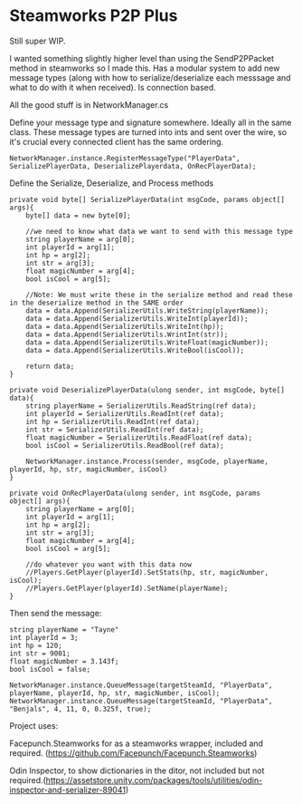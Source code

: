# Steamworks P2P Plus

Still super WIP.

I wanted something slightly higher level than using the SendP2PPacket method in steamworks so I made this. Has a modular system to add new message types (along with how to serialize/deserialize each messsage and what to do with it when received).  Is connection based.

All the good stuff is in NetworkManager.cs

Define your message type and signature somewhere. Ideally all in the same class. These message types are turned into ints and sent over the wire, so it's crucial every connected client has the same ordering.
```
NetworkManager.instance.RegisterMessageType("PlayerData", SerializePlayerData, DeserializePlayerdata, OnRecPlayerData);
````

Define the Serialize, Deserialize, and Process methods
```
private void byte[] SerializePlayerData(int msgCode, params object[] args){
    byte[] data = new byte[0];
    
    //we need to know what data we want to send with this message type
    string playerName = arg[0];
    int playerId = arg[1];
    int hp = arg[2];
    int str = arg[3];
    float magicNumber = arg[4];
    bool isCool = arg[5];
    
    //Note: We must write these in the serialize method and read these in the deserialize method in the SAME order
    data = data.Append(SerializerUtils.WriteString(playerName));
    data = data.Append(SerializerUtils.WriteInt(playerId));
    data = data.Append(SerializerUtils.WriteInt(hp));
    data = data.Append(SerializerUtils.WrintInt(str));
    data = data.Append(SerializerUtils.WriteFloat(magicNumber));
    data = data.Append(SerializerUtils.WriteBool(isCool));
    
    return data;
}

private void DeserializePlayerData(ulong sender, int msgCode, byte[] data){
    string playerName = SerializerUtils.ReadString(ref data);
    int playerId = SerializerUtils.ReadInt(ref data);
    int hp = SerializerUtils.ReadInt(ref data);
    int str = SerializerUtils.ReadInt(ref data);
    float magicNumber = SerializerUtils.ReadFloat(ref data);
    bool isCool = SerializerUtils.ReadBool(ref data);
    
    NetworkManager.instance.Process(sender, msgCode, playerName, playerId, hp, str, magicNumber, isCool)
}

private void OnRecPlayerData(ulong sender, int msgCode, params object[] args){
    string playerName = arg[0];
    int playerId = arg[1];
    int hp = arg[2];
    int str = arg[3];
    float magicNumber = arg[4];
    bool isCool = arg[5];
    
    //do whatever you want with this data now
    //Players.GetPlayer(playerId).SetStats(hp, str, magicNumber, isCool);
    //Players.GetPlayer(playerId).SetName(playerName);
}
```

Then send the message:
```
string playerName = "Tayne"
int playerId = 3;
int hp = 120;
int str = 9001;
float magicNumber = 3.143f;
bool isCool = false;

NetworkManager.instance.QueueMessage(targetSteamId, "PlayerData", playerName, playerId, hp, str, magicNumber, isCool);
NetworkManager.instance.QueueMessage(targetSteamId, "PlayerData", "Benjals", 4, 11, 0, 0.325f, true);
```

Project uses:

Facepunch.Steamworks for as a steamworks wrapper, included and required. 
(https://github.com/Facepunch/Facepunch.Steamworks)

Odin Inspector, to show dictionaries in the ditor, not included but not required.(https://assetstore.unity.com/packages/tools/utilities/odin-inspector-and-serializer-89041) 

